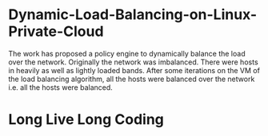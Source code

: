 # Dynamic-Load-Balancing-on-Linux-Private-Cloud
The work has proposed a policy engine to dynamically balance the load over the network. Originally the network was imbalanced. There were hosts in heavily as well as lightly loaded bands. After some iterations on the VM of the load balancing algorithm, all the hosts were balanced over the network i.e. all the hosts were balanced.
# Long Live Long Coding
